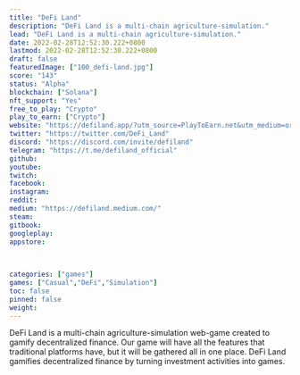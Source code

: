 ```yaml
---
title: "DeFi Land"
description: "DeFi Land is a multi-chain agriculture-simulation."
lead: "DeFi Land is a multi-chain agriculture-simulation."
date: 2022-02-28T12:52:30.222+0800
lastmod: 2022-02-28T12:52:30.222+0800
draft: false
featuredImage: ["100_defi-land.jpg"]
score: "143"
status: "Alpha"
blockchain: ["Solana"]
nft_support: "Yes"
free_to_play: "Crypto"
play_to_earn: ["Crypto"]
website: "https://defiland.app/?utm_source=PlayToEarn.net&utm_medium=organic&utm_campaign=gamepage"
twitter: "https://twitter.com/DeFi_Land"
discord: "https://discord.com/invite/defiland"
telegram: "https://t.me/defiland_official"
github: 
youtube: 
twitch: 
facebook: 
instagram: 
reddit: 
medium: "https://defiland.medium.com/"
steam: 
gitbook: 
googleplay: 
appstore: 

  
    
categories: ["games"]
games: ["Casual","DeFi","Simulation"]
toc: false
pinned: false
weight: 
---
```

DeFi Land is a multi-chain agriculture-simulation web-game created to gamify decentralized finance. Our game will have all the features that traditional platforms have, but it will be gathered all in one place. DeFi Land gamifies decentralized finance by turning investment activities into games.